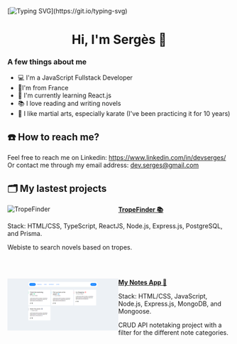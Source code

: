 [![Typing SVG](https://readme-typing-svg.herokuapp.com/?lines=Welcome+to+Sergès's+Profile!)](https://git.io/typing-svg)

<h1 align="center">
Hi, I'm Sergès 👋
</h1>

### A few things about me

- 💻 I'm a JavaScript Fullstack Developer
- 📍I'm from France
- 🌱 I'm currently learning React.js 
- 📚 I love reading and writing novels
- 🥋 I like martial arts, especially karate (I've been practicing it for 10 years)

## ☎️ How to reach me?

Feel free to reach me on Linkedin: https://www.linkedin.com/in/devserges/
Or contact me through my email address: dev.serges@gmail.com

## 🗂️ My lastest projects

<p align="left">
<a href="https://github.com/sergesgoma/new-tropefinder" title="TropeFinder 📚"><img src="https://www.zupimages.net/up/22/22/sp0x.png" alt="TropeFinder" width="250px" align="left" /></a>
<a href="https://github.com/sergesgoma/new-tropefinder" title="TropeFinder 📚"><strong>TropeFinder 📚</strong></a>
<br/> 

Stack: HTML/CSS, TypeScript, ReactJS, Node.js, Express.js, PostgreSQL, and Prisma.

 Webiste to search novels based on tropes.
</p> <br/> <br/>

<p align="left">
<a href="https://github.com/sergesgoma/my-notes-app" title="My Notes App 📝"><img src="https://github.com/sergesgoma/my-notes-app/raw/main/rendu/notes-app-index.png" alt="My Notes App 📝" width="250px" align="left" /></a>
<a href="https://github.com/sergesgoma/my-notes-app" title="My Notes App 📝"><strong>My Notes App 📝</strong></a>
<br/> 

Stack: HTML/CSS, JavaScript, Node.js, Express.js, MongoDB, and Mongoose.

CRUD API notetaking project with a filter for the different note categories.
</p> <br/> <br/>

